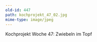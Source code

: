 ```yaml
---
old-id: 447
path: kochprojekt_47_02.jpg
mime-type: image/jpeg
---
```

Kochprojekt Woche 47:
Zwiebeln im Topf
